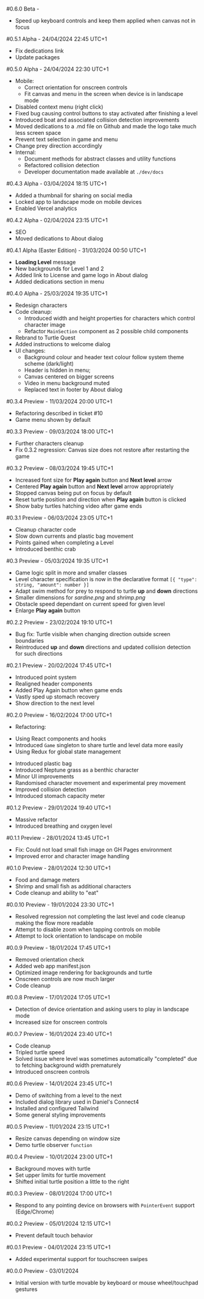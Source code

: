 #0.6.0 Beta -
* Speed up keyboard controls and keep them applied when canvas not in focus

#0.5.1 Alpha - 24/04/2024 22:45 UTC+1
* Fix dedications link
* Update packages

#0.5.0 Alpha - 24/04/2024 22:30 UTC+1
* Mobile:
    - Correct orientation for onscreen controls
    - Fit canvas and menu in the screen when device is in landscape mode
* Disabled context menu (right click)
* Fixed bug causing control buttons to stay activated after finishing a level
* Introduced boat and associated collision detection improvements
* Moved dedications to a .md file on Github and made the logo take much less screen space
* Prevent text selection in game and menu
* Change prey direction accordingly
* Internal:
    - Document methods for abstract classes and utility functions
    - Refactored collision detection
    - Developer documentation made available at ``./dev/docs``

#0.4.3 Alpha - 03/04/2024 18:15 UTC+1
* Added a thumbnail for sharing on social media
* Locked app to landscape mode on mobile devices
* Enabled Vercel analytics

#0.4.2 Alpha - 02/04/2024 23:15 UTC+1
* SEO
* Moved dedications to About dialog

#0.4.1 Alpha (Easter Edition) - 31/03/2024 00:50 UTC+1
* **Loading Level** message
* New backgrounds for Level 1 and 2
* Added link to License and game logo in About dialog
* Added dedications section in menu

#0.4.0 Alpha - 25/03/2024 19:35 UTC+1
* Redesign characters
* Code cleanup:
    - Introduced width and height properties for characters which control character image
    - Refactor ``MainSection`` component as 2 possible child components
* Rebrand to Turtle Quest
* Added instructions to welcome dialog
* UI changes:
    - Background colour and header text colour follow system theme scheme (dark/light)
    - Header is hidden in menu;
    - Canvas centered on bigger screens
    - Video in menu background muted
    - Replaced text in footer by About dialog

#0.3.4 Preview - 11/03/2024 20:00 UTC+1
* Refactoring described in ticket #10
* Game menu shown by default

#0.3.3 Preview - 09/03/2024 18:00 UTC+1
* Further characters cleanup
* Fix 0.3.2 regression: Canvas size does not restore after restarting the game

#0.3.2 Preview - 08/03/2024 19:45 UTC+1
* Increased font size for **Play again** button and **Next level** arrow
* Centered **Play again** button and **Next level** arrow appropriately
* Stopped canvas being put on focus by default
* Reset turtle position and direction when **Play again** button is clicked
* Show baby turtles hatching video after game ends

#0.3.1 Preview - 06/03/2024 23:05 UTC+1
* Cleanup character code
* Slow down currents and plastic bag movement
* Points gained when completing a Level
* Introduced benthic crab

#0.3 Preview - 05/03/2024 19:35 UTC+1
* Game logic split in more and smaller classes
* Level character specification is now in the declarative format ``[{ "type": string, "amount": number }]``
* Adapt swim method for prey to respond to turtle **up** and **down** directions
* Smaller dimensions for *sardine.png* and *shrimp.png*
* Obstacle speed dependant on current speed for given level
* Enlarge **Play again** button

#0.2.2 Preview - 23/02/2024 19:10 UTC+1
* Bug fix: Turtle visible when changing direction outside screen boundaries
* Reintroduced **up** and **down** directions and updated collision detection for such directions

#0.2.1 Preview - 20/02/2024 17:45 UTC+1
* Introduced point system
* Realigned header components
* Added Play Again button when game ends
* Vastly sped up stomach recovery
* Show direction to the next level

#0.2.0 Preview - 16/02/2024 17:00 UTC+1
* Refactoring:
 - Using React components and hooks
 - Introduced `Game` singleton to share turtle and level data more easily
 - Using Redux for global state management
* Introduced plastic bag
* Introduced Neptune grass as a benthic character
* Minor UI improvements
* Randomised character movement and experimental prey movement
* Improved collision detection
* Introduced stomach capacity meter

#0.1.2 Preview - 29/01/2024 19:40 UTC+1
* Massive refactor
* Introduced breathing and oxygen level

#0.1.1 Preview - 28/01/2024 13:45 UTC+1
* Fix: Could not load small fish image on GH Pages environment
* Improved error and character image handling

#0.1.0 Preview - 28/01/2024 12:30 UTC+1
* Food and damage meters
* Shrimp and small fish as additional characters
* Code cleanup and ability to "eat"

#0.0.10 Preview - 19/01/2024 23:30 UTC+1
* Resolved regression not completing the last level and code cleanup making the flow more readable
* Attempt to disable zoom when tapping controls on mobile
* Attempt to lock orientation to landscape on mobile

#0.0.9 Preview - 18/01/2024 17:45 UTC+1
* Removed orientation check
* Added web app manifest.json
* Optimized image rendering for backgrounds and turtle
* Onscreen controls are now much larger
* Code cleanup

#0.0.8 Preview - 17/01/2024 17:05 UTC+1
* Detection of device orientation and asking users to play in landscape mode
* Increased size for onscreen controls

#0.0.7 Preview - 16/01/2024 23:40 UTC+1
* Code cleanup
* Tripled turtle speed
* Solved issue where level was sometimes automatically "completed" due to fetching background width prematurely
* Introduced onscreen controls

#0.0.6 Preview - 14/01/2024 23:45 UTC+1
* Demo of switching from a level to the next
* Included dialog library used in Daniel's Connect4
* Installed and configured Tailwind
* Some general styling improvements

#0.0.5 Preview - 11/01/2024 23:15 UTC+1
* Resize canvas depending on window size
* Demo turtle observer `function`

#0.0.4 Preview - 10/01/2024 23:00 UTC+1
* Background moves with turtle
* Set upper limits for turtle movement
* Shifted initial turtle position a little to the right

#0.0.3 Preview - 08/01/2024 17:00 UTC+1
* Respond to any pointing device on browsers with `PointerEvent` support (Edge/Chrome)

#0.0.2 Preview - 05/01/2024 12:15 UTC+1
* Prevent default touch behavior

#0.0.1 Preview - 04/01/2024 23:15 UTC+1
* Added experimental support for touchscreen swipes

#0.0.0 Preview - 03/01/2024
* Initial version with turtle movable by keyboard or mouse wheel/touchpad gestures